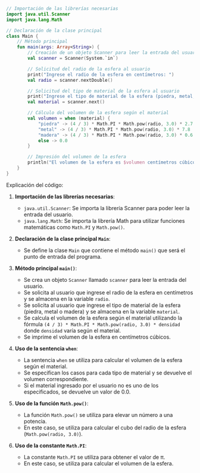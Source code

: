 ```kotlin
// Importación de las librerías necesarias
import java.util.Scanner
import java.lang.Math

// Declaración de la clase principal
class Main {
    // Método principal
    fun main(args: Array<String>) {
        // Creación de un objeto Scanner para leer la entrada del usuario
        val scanner = Scanner(System.`in`)

        // Solicitud del radio de la esfera al usuario
        print("Ingrese el radio de la esfera en centímetros: ")
        val radio = scanner.nextDouble()

        // Solicitud del tipo de material de la esfera al usuario
        print("Ingrese el tipo de material de la esfera (piedra, metal, madera): ")
        val material = scanner.next()

        // Cálculo del volumen de la esfera según el material
        val volumen = when (material) {
            "piedra" -> (4 / 3) * Math.PI * Math.pow(radio, 3.0) * 2.7
            "metal" -> (4 / 3) * Math.PI * Math.pow(radio, 3.0) * 7.8
            "madera" -> (4 / 3) * Math.PI * Math.pow(radio, 3.0) * 0.6
            else -> 0.0
        }

        // Impresión del volumen de la esfera
        println("El volumen de la esfera es $volumen centímetros cúbicos.")
    }
}
```

Explicación del código:

1. **Importación de las librerías necesarias**:

    * `java.util.Scanner`: Se importa la librería Scanner para poder leer la entrada del usuario.
    * `java.lang.Math`: Se importa la librería Math para utilizar funciones matemáticas como `Math.PI` y `Math.pow()`.

2. **Declaración de la clase principal `Main`**:

    * Se define la clase `Main` que contiene el método `main()` que será el punto de entrada del programa.

3. **Método principal `main()`**:

    * Se crea un objeto `Scanner` llamado `scanner` para leer la entrada del usuario.
    * Se solicita al usuario que ingrese el radio de la esfera en centímetros y se almacena en la variable `radio`.
    * Se solicita al usuario que ingrese el tipo de material de la esfera (piedra, metal o madera) y se almacena en la variable `material`.
    * Se calcula el volumen de la esfera según el material utilizando la fórmula `(4 / 3) * Math.PI * Math.pow(radio, 3.0) * densidad` donde `densidad` varía según el material.
    * Se imprime el volumen de la esfera en centímetros cúbicos.

4. **Uso de la sentencia `when`**:

    * La sentencia `when` se utiliza para calcular el volumen de la esfera según el material.
    * Se especifican los casos para cada tipo de material y se devuelve el volumen correspondiente.
    * Si el material ingresado por el usuario no es uno de los especificados, se devuelve un valor de 0.0.

5. **Uso de la función `Math.pow()`**:

    * La función `Math.pow()` se utiliza para elevar un número a una potencia.
    * En este caso, se utiliza para calcular el cubo del radio de la esfera (`Math.pow(radio, 3.0)`).

6. **Uso de la constante `Math.PI`**:

    * La constante `Math.PI` se utiliza para obtener el valor de π.
    * En este caso, se utiliza para calcular el volumen de la esfera.